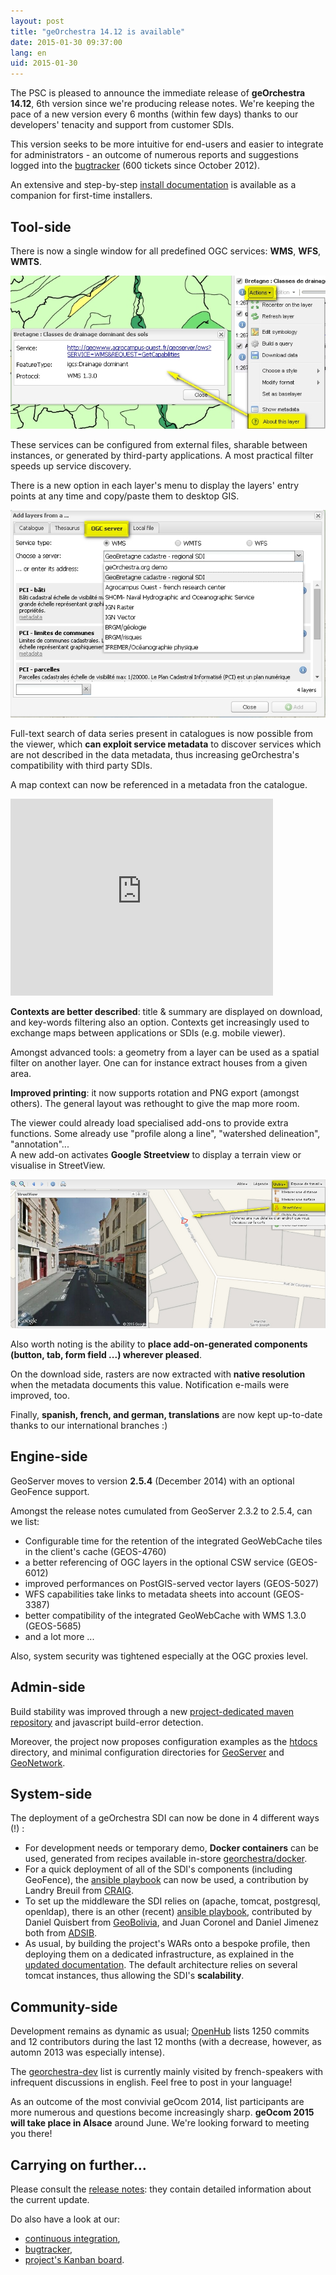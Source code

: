 ```yaml
---
layout: post
title: "geOrchestra 14.12 is available"
date: 2015-01-30 09:37:00
lang: en
uid: 2015-01-30
---
```


The PSC is pleased to announce the immediate release of **geOrchestra 14.12**, 6th version since we're producing release notes. We're keeping the pace of a new version every 6 months (within few days) thanks to our developers' tenacity and support from customer SDIs.

This version seeks to be more intuitive for end-users and easier to integrate for administrators - an outcome of numerous reports and suggestions logged into the [bugtracker](https://github.com/georchestra/georchestra/issues) (600 tickets since October 2012).

An extensive and step-by-step [install documentation](https://github.com/georchestra/georchestra/blob/master/README.md) is available as a companion for first-time installers.

<!--more-->


## Tool-side

There is now a single window for all predefined OGC services: **WMS**, **WFS**, **WMTS**.

<img src="/public/posts/2015-01-30/about.jpg" alt="layer finder" />

These services can be configured from external files, sharable between instances, or generated by third-party applications.
A most practical filter speeds up service discovery.

There is a new option in each layer's menu to display the layers' entry points at any time and copy/paste them to desktop GIS. 

<img src="/public/posts/2015-01-30/layerfinder.jpg" alt="layer information" />

Full-text search of data series present in catalogues is now possible from the viewer, which **can exploit service metadata** to discover services which are not described in the data metadata, thus increasing geOrchestra's compatibility with third party SDIs.

A map context can now be referenced in a metadata fron the catalogue. 

<iframe width="420" height="315" src="https://www.youtube.com/embed/vX67NfFrj4o" frameborder="0" allowfullscreen></iframe>

**Contexts are better described**: title & summary are displayed on download, and key-words filtering also an option.
Contexts get increasingly used to exchange maps between applications or SDIs (e.g. mobile viewer).

Amongst advanced tools: a geometry from a layer can be used as a spatial filter on another layer. 
One can for instance extract houses from a given area.

**Improved printing**: it now supports rotation and PNG export (amongst others). 
The general layout was rethought to give the map more room.

The viewer could already load specialised add-ons to provide extra functions.
Some already use "profile along a line", "watershed delineation", "annotation"...  
A new add-on activates **Google Streetview** to display a terrain view or visualise in StreetView.  

<img src="/public/posts/2015-01-30/streetview.jpg" alt="streetview" />

Also worth noting is the ability to **place add-on-generated components (button, tab, form field ...) wherever pleased**.

On the download side, rasters are now extracted with **native resolution** when the metadata documents this value.
Notification e-mails were improved, too.

Finally, **spanish, french, and german, translations** are now kept up-to-date thanks to our international branches :)


## Engine-side

GeoServer moves to version **2.5.4** (December 2014) with an optional GeoFence support.

Amongst the release notes cumulated from GeoServer 2.3.2 to 2.5.4, can we list:

 * Configurable time for the retention of the integrated GeoWebCache tiles in the client's cache (GEOS-4760)
 * a better referencing of OGC layers in the optional CSW service (GEOS-6012)
 * improved performances on PostGIS-served vector layers (GEOS-5027)
 * WFS capabilities take links to metadata sheets into account (GEOS-3387)
 * better compatibility of the integrated GeoWebCache with WMS 1.3.0 (GEOS-5685)
 * and a lot more ...

Also, system security was tightened especially at the OGC proxies level.


## Admin-side

Build stability was improved through a new [project-dedicated maven repository](http://sdi.georchestra.org/maven/repository/) and javascript build-error detection.

Moreover, the project now proposes configuration examples as the [htdocs](https://github.com/georchestra/htdocs) directory, and minimal configuration directories for [GeoServer](https://github.com/georchestra/geoserver_minimal_datadir) and [GeoNetwork](https://github.com/georchestra/geonetwork_minimal_datadir).


## System-side

The deployment of a geOrchestra SDI can now be done in 4 different ways (!) :

 * For development needs or temporary demo, **Docker containers** can be used, generated from recipes available in-store [georchestra/docker](https://github.com/georchestra/docker).
 * For a quick deployment of all of the SDI's components (including GeoFence), the [ansible playbook](https://github.com/landryb/georchestra-ansible) can now be used, a contribution by Landry Breuil from [CRAIG](http://craig.fr/).
 * To set up the middleware the SDI relies on (apache, tomcat, postgresql, openldap), there is an other (recent) [ansible playbook](https://gitlab.geo.gob.bo/adsib/georchestra_ansible/tree/master), contributed by Daniel Quisbert from [GeoBolivia](http://geo.gob.bo/), and Juan Coronel and Daniel Jimenez both from [ADSIB](http://www.adsib.gob.bo/).
 * As usual, by building the project's WARs onto a bespoke profile, then deploying them on a dedicated infrastructure, as explained in the [updated documentation](https://github.com/georchestra/georchestra/blob/master/README.md). The default architecture relies on several tomcat instances, thus allowing the SDI's **scalability**.


## Community-side

Development remains as dynamic as usual; [OpenHub](https://www.openhub.net/p/georchestra) lists 1250 commits and 12  contributors during the last 12 months (with a decrease, however, as automn 2013 was especially intense). 

The [georchestra-dev](https://groups.google.com/forum/#!forum/georchestra-dev) list is currently mainly visited by french-speakers with infrequent discussions in english.
Feel free to post in your language!

As an outcome of the most convivial geOcom 2014, list participants are more numerous and questions become increasingly sharp. 
**geOcom 2015 will take place in Alsace** around June. We're looking forward to meeting you there!


## Carrying on further...

Please consult the [release notes](https://github.com/georchestra/georchestra/blob/master/RELEASE_NOTES.md#version-1412-stable-version): they contain detailed information about the current update. 

Do also have a look at our:

 * [continuous integration](https://sdi.georchestra.org/ci/),
 * [bugtracker](https://github.com/georchestra/georchestra/issues),
 * [project's Kanban board](https://huboard.com/georchestra/georchestra).
